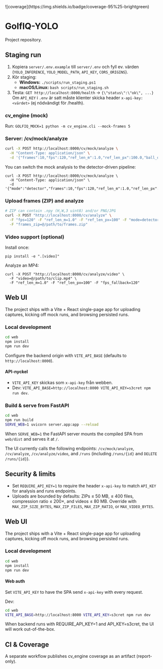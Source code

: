 <!--COVERAGE_BADGE_START-->![coverage](https://img.shields.io/badge/coverage-95%25-brightgreen)<!--COVERAGE_BADGE_END-->

# GolfIQ-YOLO

Project repository.

## Staging run

1) Kopiera `server/.env.example` till `server/.env` och fyll ev. värden (`YOLO_INFERENCE`, `YOLO_MODEL_PATH`, `API_KEY`, `CORS_ORIGINS`).
2) Kör staging:
   - **Windows:** `./scripts/run_staging.ps1`
   - **macOS/Linux:** `bash scripts/run_staging.sh`
3) Testa: `GET http://localhost:8000/health` → `{\"status\":\"ok\", ...}`
   Om `API_KEY` i `.env` är satt måste klienter skicka header `x-api-key: <värdet>` (ej nödvändigt för /health).

### cv_engine (mock)
Run: `GOLFIQ_MOCK=1 python -m cv_engine.cli --mock-frames 5`

### Server: /cv/mock/analyze
```bash
curl -X POST http://localhost:8000/cv/mock/analyze \
  -H "Content-Type: application/json" \
  -d '{"frames":10,"fps":120,"ref_len_m":1.0,"ref_len_px":100.0,"ball_dx_px":2,"ball_dy_px":-1}'
```

You can switch the mock analysis to the detector-driven pipeline:
```
curl -X POST http://localhost:8000/cv/mock/analyze \
  -H "Content-Type: application/json" \
  -d '{"mode":"detector","frames":10,"fps":120,"ref_len_m":1.0,"ref_len_px":100,"ball_dx_px":2,"ball_dy_px":-1}'
```

### Upload frames (ZIP) and analyze
```bash
# ZIP can contain .npy (H,W,3 uint8) and/or PNG/JPG
curl -X POST "http://localhost:8000/cv/analyze" \
  -F "fps=120" -F "ref_len_m=1.0" -F "ref_len_px=100" -F "mode=detector" \
  -F "frames_zip=@/path/to/frames.zip"
```

### Video support (optional)
Install once:

```
pip install -e ".[video]"
```

Analyze an MP4:

```
curl -X POST "http://localhost:8000/cv/analyze/video" \
  -F "video=@/path/to/clip.mp4" \
  -F "ref_len_m=1.0" -F "ref_len_px=100" -F "fps_fallback=120"
```

## Web UI

The project ships with a Vite + React single-page app for uploading captures, kicking off mock runs, and browsing persisted runs.

### Local development

```bash
cd web
npm install
npm run dev
```

Configure the backend origin with `VITE_API_BASE` (defaults to `http://localhost:8000`).

#### API-nyckel

- `VITE_API_KEY` skickas som `x-api-key` från webben.
- Dev: `VITE_API_BASE=http://localhost:8000 VITE_API_KEY=s3cret npm run dev`.

### Build & serve from FastAPI

```bash
cd web
npm run build
SERVE_WEB=1 uvicorn server.app:app --reload
```

When `SERVE_WEB=1` the FastAPI server mounts the compiled SPA from `web/dist` and serves it at `/`.

The UI currently calls the following endpoints: `/cv/mock/analyze`, `/cv/analyze`, `/cv/analyze/video`, and `/runs` (including `/runs/{id}` and `DELETE /runs/{id}`).

## Security & limits

* Set `REQUIRE_API_KEY=1` to require the header `x-api-key` to match `API_KEY` for analysis and runs endpoints.
* Uploads are bounded by defaults: ZIPs ≤ 50 MB, ≤ 400 files, compression ratio ≤ 200×, and videos ≤ 80 MB. Override with `MAX_ZIP_SIZE_BYTES`, `MAX_ZIP_FILES`, `MAX_ZIP_RATIO`, or `MAX_VIDEO_BYTES`.

## Web UI

The project ships with a Vite + React single-page app for uploading captures, kicking off mock runs, and browsing persisted runs.

### Local development
```bash
cd web
npm install
npm run dev
```

#### Web auth
Set `VITE_API_KEY` to have the SPA send `x-api-key` with every request.

Dev:
```bash
cd web
VITE_API_BASE=http://localhost:8000 VITE_API_KEY=s3cret npm run dev
```

When backend runs with REQUIRE_API_KEY=1 and API_KEY=s3cret, the UI will work out-of-the-box.

## CI & Coverage

A separate workflow publishes cv_engine coverage as an artifact (report-only).
